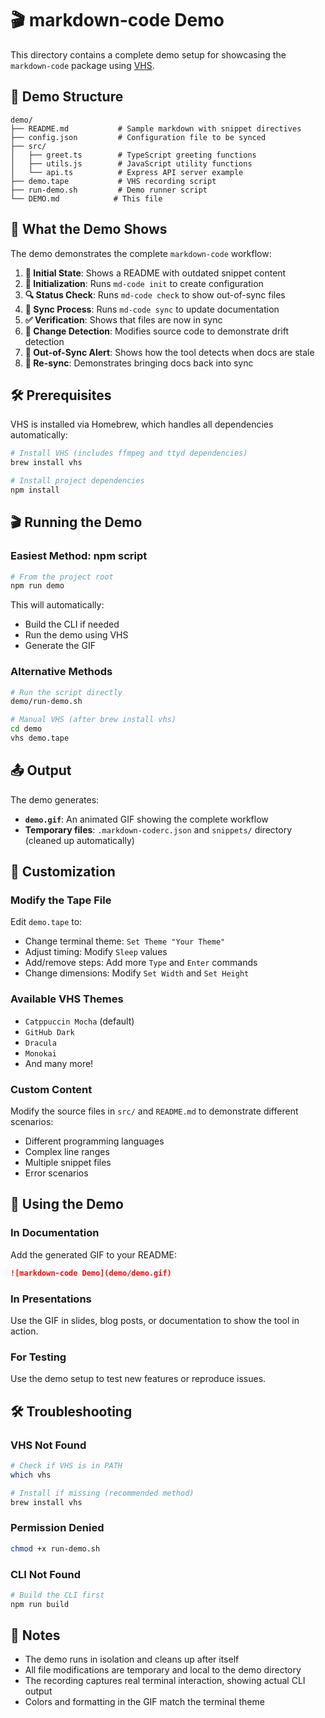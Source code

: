 # 🎬 markdown-code Demo

This directory contains a complete demo setup for showcasing the `markdown-code` package using [VHS](https://github.com/charmbracelet/vhs).

## 📁 Demo Structure

```
demo/
├── README.md           # Sample markdown with snippet directives
├── config.json         # Configuration file to be synced
├── src/
│   ├── greet.ts        # TypeScript greeting functions
│   ├── utils.js        # JavaScript utility functions
│   └── api.ts          # Express API server example
├── demo.tape           # VHS recording script
├── run-demo.sh         # Demo runner script
└── DEMO.md            # This file
```

## 🎥 What the Demo Shows

The demo demonstrates the complete `markdown-code` workflow:

1. **📄 Initial State**: Shows a README with outdated snippet content
2. **🚀 Initialization**: Runs `md-code init` to create configuration
3. **🔍 Status Check**: Runs `md-code check` to show out-of-sync files
4. **🔄 Sync Process**: Runs `md-code sync` to update documentation
5. **✅ Verification**: Shows that files are now in sync
6. **🔧 Change Detection**: Modifies source code to demonstrate drift detection
7. **🚨 Out-of-Sync Alert**: Shows how the tool detects when docs are stale
8. **🔄 Re-sync**: Demonstrates bringing docs back into sync

## 🛠️ Prerequisites

VHS is installed via Homebrew, which handles all dependencies automatically:

```bash
# Install VHS (includes ffmpeg and ttyd dependencies)
brew install vhs

# Install project dependencies
npm install
```

## 🎬 Running the Demo

### Easiest Method: npm script

```bash
# From the project root
npm run demo
```

This will automatically:
- Build the CLI if needed
- Run the demo using VHS
- Generate the GIF

### Alternative Methods

```bash
# Run the script directly
demo/run-demo.sh

# Manual VHS (after brew install vhs)
cd demo
vhs demo.tape
```

## 📤 Output

The demo generates:
- **`demo.gif`**: An animated GIF showing the complete workflow
- **Temporary files**: `.markdown-coderc.json` and `snippets/` directory (cleaned up automatically)

## 🎨 Customization

### Modify the Tape File

Edit `demo.tape` to:
- Change terminal theme: `Set Theme "Your Theme"`
- Adjust timing: Modify `Sleep` values
- Add/remove steps: Add more `Type` and `Enter` commands
- Change dimensions: Modify `Set Width` and `Set Height`

### Available VHS Themes
- `Catppuccin Mocha` (default)
- `GitHub Dark`
- `Dracula`
- `Monokai`
- And many more!

### Custom Content

Modify the source files in `src/` and `README.md` to demonstrate different scenarios:
- Different programming languages
- Complex line ranges
- Multiple snippet files
- Error scenarios

## 🚀 Using the Demo

### In Documentation
Add the generated GIF to your README:

```markdown
![markdown-code Demo](demo/demo.gif)
```

### In Presentations
Use the GIF in slides, blog posts, or documentation to show the tool in action.

### For Testing
Use the demo setup to test new features or reproduce issues.

## 🛠️ Troubleshooting

### VHS Not Found
```bash
# Check if VHS is in PATH
which vhs

# Install if missing (recommended method)
brew install vhs
```

### Permission Denied
```bash
chmod +x run-demo.sh
```

### CLI Not Found
```bash
# Build the CLI first
npm run build
```

## 📝 Notes

- The demo runs in isolation and cleans up after itself
- All file modifications are temporary and local to the demo directory
- The recording captures real terminal interaction, showing actual CLI output
- Colors and formatting in the GIF match the terminal theme 